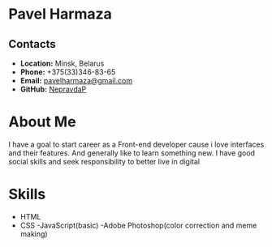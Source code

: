 # Pavel Harmaza

## Contacts

- **Location:** Minsk, Belarus
- **Phone:** +375(33)346-83-65
- **Email:** pavelharmaza@gmail.com
- **GitHub:** [NepravdaP](https://github.com/NepravdaP)

# About Me

I have a goal to start career as a Front-end developer cause i love interfaces and their features. And generally like to learn something new. I have good social skills and seek responsibility to better live in digital

# Skills

- HTML
- CSS
  -JavaScript(basic)
  -Adobe Photoshop(color correction and meme making)
